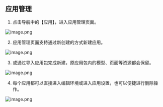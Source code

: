 ## 应用管理

1. 点击导航中的【应用】，进入应用管理页面。

![image.png](https://bce.bdstatic.com/doc/bce-doc/ISUDA/image_514c3df.png)

2. 应用管理页面支持通过新创建的方式新建应用。

![image.png](https://bce.bdstatic.com/doc/bce-doc/ISUDA/image_df361a3.png)

3. 或通过导入应用包完成新建，原应用包内的模型、页面等资源都会保留。

![image.png](https://bce.bdstatic.com/doc/bce-doc/ISUDA/image_749e1c8.png)

4. 每个应用都可以直接进入编辑环境或进入应用设置，也可以便捷进行删除操作。

![image.png](https://bce.bdstatic.com/doc/bce-doc/ISUDA/image_a431df0.png)
